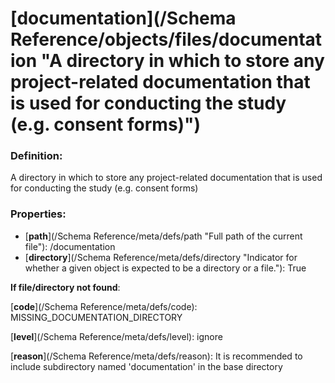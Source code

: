 # [documentation](/Schema Reference/objects/files/documentation "A directory in which to store any project-related documentation that is used for conducting the study \(e.g. consent forms\)")

### Definition:

A directory in which to store any project-related documentation that is used for conducting the study \(e.g. consent forms\)

### Properties:

- [**path**](/Schema Reference/meta/defs/path "Full path of the current file"): /documentation
- [**directory**](/Schema Reference/meta/defs/directory "Indicator for whether a given object is expected to be a directory or a file."): True

**If file/directory not found**:

[**code**](/Schema Reference/meta/defs/code): MISSING_DOCUMENTATION_DIRECTORY

[**level**](/Schema Reference/meta/defs/level): ignore

[**reason**](/Schema Reference/meta/defs/reason): It is recommended to include subdirectory named 'documentation' in the base directory